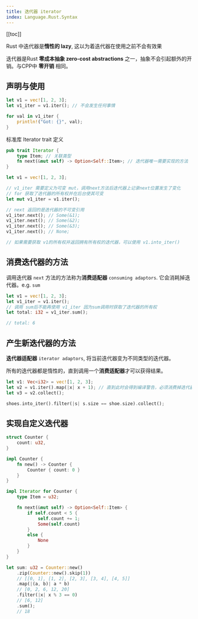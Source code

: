 ```yaml
---
title: 迭代器 iterator
index: Language.Rust.Syntax
---
```


[[toc]]

Rust 中迭代器是**惰性的 lazy**, 这以为着迭代器在使用之前不会有效果

迭代器是Rust **零成本抽象 zero-cost abstractions** 之一，抽象不会引起额外的开销。与CPP中 **零开销** 相同。

## 声明与使用

``` rust
let v1 = vec![1, 2, 3];
let v1_iter = v1.iter(); // 不会发生任何事情

for val in v1_iter {
    println!("Got: {}", val);
}
```

标准库 Iterator trait 定义 

``` rust
pub trait Iterator {
    type Item; // 关联类型
    fn next(&mut self) -> Option<Self::Item>; // 迭代器唯一需要实现的方法
}
```

``` rust
let v1 = vec![1, 2, 3];

// v1_iter 需要定义为可变 mut，调用next方法后迭代器上记录next位置发生了变化
// for 获取了迭代器的所有权并在后台使其可变
let mut v1_iter = v1.iter();

// next 返回的是迭代器的不可变引用
v1_iter.next(); // Some(&1);
v1_iter.next(); // Some(&2);
v1_iter.next(); // Some(&3);
v1_iter.next(); // None;

// 如果需要获取 v1的所有权并返回拥有所有权的迭代器，可以使用 v1.into_iter()
```

## 消费迭代器的方法

调用迭代器 `next` 方法的方法称为**消费适配器** `consuming adaptors`. 它会消耗掉迭代器。e.g. `sum`

``` rust
let v1 = vec![1, 2, 3];
let v1_iter = v1.iter();
// 调用 sum后不能再使用 v1_iter 因为sum调用时获取了迭代器的所有权
let total: i32 = v1_iter.sum();

// total: 6
```

## 产生新迭代器的方法

**迭代器适配器** `iterator adaptors`, 将当前迭代器变为不同类型的迭代器。

所有的迭代器都是惰性的，直到调用一个**消费适配器**才可以获得结果。

``` rust
let v1: Vec<i32> = vec![1, 2, 3];
let v2 = v1.iter().map(|x| x + 1); // 直到此时会得到编译警告，必须消费掉迭代器
let v3 = v2.collect();

shoes.into_iter().filter(|s| s.size == shoe.size).collect();
```

## 实现自定义迭代器

``` rust
struct Counter {
    count: u32,
}

impl Counter {
    fn new() -> Counter {
        Counter { count: 0 }
    }
}

impl Iterator for Counter {
    type Item = u32;

    fn next(&mut self) -> Option<Self::Item> {
        if self.count < 5 {
            self.count += 1;
            Some(self.count)
        }
        else {
            None
        }
    }
}
```

``` rust
let sum: u32 = Counter::new()
    .zip(Counter::new().skip(1)) 
    // [[0, 1], [1, 2], [2, 3], [3, 4], [4, 5]]
    .map(|(a, b)| a * b)
    // [0, 2, 6, 12, 20]
    .filter(|x| x % 3 == 0)
    // [6, 12]
    .sum();
    // 18
```
